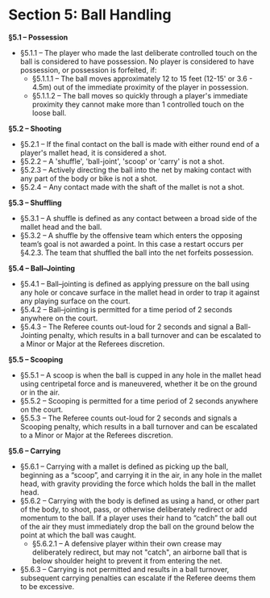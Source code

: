 # Section 5: Ball Handling

**§5.1 – Possession**

* §5.1.1 – The player who made the last deliberate controlled touch on the ball is considered to have possession. No player is considered to have possession, or possession is forfeited, if:
  * §5.1.1.1 – The ball moves approximately 12 to 15 feet \(12-15' or 3.6 - 4.5m\) out of the immediate proximity of the player in possession.
  * §5.1.1.2 – The ball moves so quickly through a player's immediate proximity they cannot make more than 1 controlled touch on the loose ball.

**§5.2 – Shooting**

* §5.2.1 – If the final contact on the ball is made with either round end of a player's mallet head, it is considered a shot.
* §5.2.2 – A 'shuffle', 'ball-joint', 'scoop' or 'carry' is not a shot.
* §5.2.3 – Actively directing the ball into the net by making contact with any part of the body or bike is not a shot.
* §5.2.4 – Any contact made with the shaft of the mallet is not a shot.

**§5.3 – Shuffling**

* §5.3.1 – A shuffle is defined as any contact between a broad side of the mallet head and the ball.
* §5.3.2 – A shuffle by the offensive team which enters the opposing team’s goal is not awarded a point. In this case a restart occurs per §4.2.3. The team that shuffled the ball into the net forfeits possession.

**§5.4 – Ball–Jointing**

* §5.4.1 – Ball–jointing is defined as applying pressure on the ball using any hole or concave surface in the mallet head in order to trap it against any playing surface on the court.
* §5.4.2 – Ball–jointing is permitted for a time period of 2 seconds anywhere on the court. 
* §5.4.3 – The Referee counts out-loud for 2 seconds and signal a Ball-Jointing penalty, which results in a ball turnover and can be escalated to a Minor or Major at the Referees discretion.

**§5.5 – Scooping**

* §5.5.1 – A scoop is when the ball is cupped in any hole in the mallet head using centripetal force and is maneuvered, whether it be on the ground or in the air.
* §5.5.2 – Scooping is permitted for a time period of 2 seconds anywhere on the court.
* §5.5.3 – The Referee counts out-loud for 2 seconds and signals a Scooping penalty, which results in a ball turnover and can be escalated to a Minor or Major at the Referees discretion.

**§5.6 – Carrying**

* §5.6.1 – Carrying with a mallet is defined as picking up the ball, beginning as a “scoop”, and carrying it in the air, in any hole in the mallet head, with gravity providing the force which holds the ball in the mallet head.
* §5.6.2 – Carrying with the body is defined as using a hand, or other part of the body, to shoot, pass, or otherwise deliberately redirect or add momentum to the ball. If a player uses their hand to “catch” the ball out of the air they must immediately drop the ball on the ground below the point at which the ball was caught.
  * §5.6.2.1 – A defensive player within their own crease may deliberately redirect, but may not "catch", an airborne ball that is below shoulder height to prevent it from entering the net. 
* §5.6.3 – Carrying is not permitted and results in a ball turnover, subsequent carrying penalties can escalate if the Referee deems them to be excessive.

